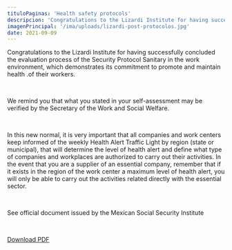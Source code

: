 ```yaml
---
tituloPaginas: 'Health safety protocols'
descripcion: 'Congratulations to the Lizardi Institute for having successfully concluded the evaluation process of the Security Protocol Health in the work environment'
imagenPrincipal: '/ima/uploads/lizardi-post-protocolos.jpg'
date: 2021-09-09
---
```


Congratulations to the Lizardi Institute for having successfully concluded the evaluation process of the Security Protocol Sanitary in the work environment, which demonstrates its commitment to promote and maintain health 
.of their workers.

<br>

We remind you that what you stated in your self-assessment may be verified by the Secretary of the
Work and Social Welfare.

<br>

In this new normal, it is very important that all companies and work centers
keep informed of the weekly Health Alert Traffic Light by region (state or municipal),
that will determine the level of health alert and define what type of companies and workplaces are
authorized to carry out their activities.
In the event that you are a supplier of an essential company, remember that if it exists in the region of the
work center a maximum level of health alert, you will only be able to carry out the activities related
directly with the essential sector.

<br>

See official document issued by the Mexican Social Security Institute

<br>

[Download PDF](/ima/uploads/resultadoevaluacion.pdf)

